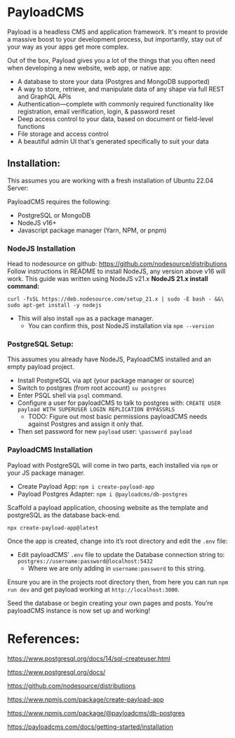 # PayloadCMS

Payload is a headless CMS and application framework. It's meant to provide a massive boost to your development process, but importantly, stay out of your way as your apps get more complex.

Out of the box, Payload gives you a lot of the things that you often need when developing a new website, web app, or native app:

- A database to store your data (Postgres and MongoDB supported)
- A way to store, retrieve, and manipulate data of any shape via full REST and GraphQL APIs
- Authentication—complete with commonly required functionality like registration, email verification, login, & password reset
- Deep access control to your data, based on document or field-level functions
- File storage and access control
- A beautiful admin UI that's generated specifically to suit your data


## Installation:

This assumes you are working with a fresh installation of Ubuntu 22.04 Server: 

PayloadCMS requires the following: 

- PostgreSQL or MongoDB
- NodeJS v16+
- Javascript package manager (Yarn, NPM, or pnpm)

### NodeJS Installation

Head to nodesource on github: https://github.com/nodesource/distributions
Follow instructions in README to install NodeJS, any version above v16 will work. This guide was written using NodeJS v21.x
**********************************************************NodeJS 21.x install command:********************************************************** 

`curl -fsSL https://deb.nodesource.com/setup_21.x | sudo -E bash - &&\
sudo apt-get install -y nodejs`

- This will also install `npm` as a package manager.
    - You can confirm this, post NodeJS installation via `npm --version`

### PostgreSQL Setup:

This assumes you already have NodeJS, PayloadCMS installed and an empty payload project. 

- Install PostgreSQL via apt (your package manager or source)
- Switch to postgres (from root account) `su postgres`
- Enter PSQL shell via `psql` command.
- Configure a user for payloadCMS to talk to postgres with: 
`CREATE USER payload WITH SUPERUSER LOGIN REPLICATION BYPASSRLS` 
  - TODO: Figure out most basic permissions payloadCMS needs against Postgres and assign it only that.
- Then set password for new `payload` user: 
`\password payload`

### PayloadCMS Installation

Payload with PostgreSQL will come in two parts, each installed via `npm` or your JS package manager. 

- Create Payload App: 
`npm i create-payload-app`
- Payload Postgres Adapter: 
`npm i @payloadcms/db-postgres`

Scaffold a payload application, choosing website as the template and postgreSQL as the database back-end. 

`npx create-payload-app@latest`

Once the app is created, change into it’s root directory and edit the `.env` file: 

- Edit payloadCMS’ `.env` file to update the Database connection string to: 
`postgres://username:password@localhost:5432`
    - Where we are only adding in `username:password` to this string.

Ensure you are in the projects root directory then, from here you can run `npm run dev` and get payload working at `http://localhost:3000`. 

Seed the database or begin creating your own pages and posts. You’re payloadCMS instance is now set up and working! 

# References:

https://www.postgresql.org/docs/14/sql-createuser.html

https://www.postgresql.org/docs/

https://github.com/nodesource/distributions

https://www.npmjs.com/package/create-payload-app

https://www.npmjs.com/package/@payloadcms/db-postgres

https://payloadcms.com/docs/getting-started/installation